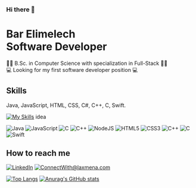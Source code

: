 ### Hi there 👋

###

# Bar Elimelech <br /> Software Developer


👩‍🎓 B.Sc. in Computer Science with specialization in Full-Stack 👩‍🎓 <br />
💻 Looking for my first software developer position 💻 <br />

## Skills <br />
Java, JavaScript, HTML, CSS, C#, C++, C, Swift. <br />

[![My Skills](https://skillicons.dev/icons?i=java,js,html,css,swift)](https://skillicons.dev)
idea

  
  ![Java](https://img.shields.io/badge/-Java-333333?style=flat&logo=Java)
  ![JavaScript](https://img.shields.io/badge/-JavaScript-333333?style=flat&logo=javascript)
  ![C](https://img.shields.io/badge/-C-333333?style=flat&logo=C)
  ![C++](https://img.shields.io/badge/-C++-333333?style=flat&logo=C++)
  ![NodeJS](https://img.shields.io/badge/-node.js-333333?style=flat&logo=node.js)
  ![HTML5](https://img.shields.io/badge/-HTML5-333333?style=flat-square&logo=html5)
  ![CSS3](https://img.shields.io/badge/-CSS3-333333?style=flat-square&logo=css3)
  ![C++](https://img.shields.io/badge/-C++-333333?style=flat&logo=C++)
  ![C](https://img.shields.io/badge/-C-333333?style=flat&logo=C)
  ![Swift](https://img.shields.io/badge/-Swift-333333?style=flat&logo=Swift)


## How to reach me

<a href="https://www.linkedin.com/in/bar-elimelech/">![LinkedIn](https://img.shields.io/badge/LinkedIn-0077B5?style=for-the-badge&logo=linkedin&logoColor=white)</a> <a href="mailto:barelimelech01@gmail.com">![ConnectWith@laxmena.com](https://img.shields.io/badge/Gmail-D14836?style=for-the-badge&logo=gmail&logoColor=white)</a> 

[![Top Langs](https://github-readme-stats.vercel.app/api/top-langs/?username=barelimelech&layout=compact)](https://github.com/anuraghazra/github-readme-stats)
[![Anurag's GitHub stats](https://github-readme-stats.vercel.app/api?username=barelimelech)](https://github.com/anuraghazra/github-readme-stats)

<!--

| <a href="https://github.com/barelimelech/github-readme-stats"><img align="center" src="https://github-readme-stats.vercel.app/api?username=barelimelech&show_icons=true&include_all_commits=true&theme=buefy&hide_border=true" alt="Durgesh's github stats" /></a> | <a href="https://github.com/barelimelech/github-readme-stats"><img align="center" src="https://github-readme-stats.vercel.app/api/top-langs/?username=barelimelech&layout=compact&theme=buefy&hide_border=true" /></a> |
| ------------- | ------------- |

-->


<!--
**barelimelech/barelimelech** is a ✨ _special_ ✨ repository because its `README.md` (this file) appears on your GitHub profile.

Here are some ideas to get you started:

- 🔭 I’m currently working on ...
- 🌱 I’m currently learning ...
- 👯 I’m looking to collaborate on ...
- 🤔 I’m looking for help with ...
- 💬 Ask me about ...
- 📫 How to reach me: ...
- 😄 Pronouns: ...
- ⚡ Fun fact: ...
-->
